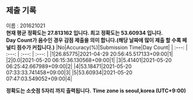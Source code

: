 


  
## 제출 기록  
이름 : 201621021  
**현재 평균 정확도는 27.813162 입니다. 최고 정확도는 53.60934 입니다.**  
**Day Count가 음수인 경우 감점 제출을 의미 합니다.(해당 날짜에 많이 제출 할 수록 페널티 점수가 커집니다.)**
|No|Accuracy(%)|Submission Time|Day Count|
| :---: | :---: | :---: | :---: |
|1|26.85775|2021-04-29 20:56:45.517133+09:00|1|
|2|0.0|2021-05-20 06:15:36.130568+09:00|1|
|3|5.41401|2021-05-20 06:25:42.667989+09:00|2|
|4|53.18471|2021-05-20 07:33:33.741458+09:00|3|
|5|53.60934|2021-05-20 07:47:03.549052+09:00|4|


**정확도는 소숫점 5자리 까지 출력됩니다.**
**Time zone is seoul,korea (UTC+9:00)**
